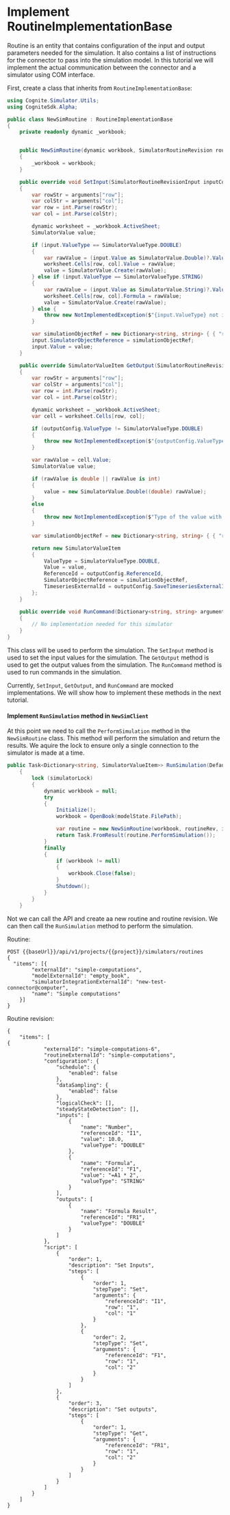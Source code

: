 
# Implement RoutineImplementationBase

Routine is an entity that contains configuration of the input and output parameters needed for the simulation.
It also contains a list of instructions for the connector to pass into the simulation model.
In this tutorial we will implement the actual communication between the connector and a simulator using COM interface.

First, create a class that inherits from `RoutineImplementationBase`:

```csharp
using Cognite.Simulator.Utils;
using CogniteSdk.Alpha;

public class NewSimRoutine : RoutineImplementationBase
{
    private readonly dynamic _workbook;


    public NewSimRoutine(dynamic workbook, SimulatorRoutineRevision routineRevision, Dictionary<string, SimulatorValueItem> inputData) : base(routineRevision, inputData)
    {
        _workbook = workbook;
    }

    public override void SetInput(SimulatorRoutineRevisionInput inputConfig, SimulatorValueItem input, Dictionary<string, string> arguments)
    {
        var rowStr = arguments["row"];
        var colStr = arguments["col"];
        var row = int.Parse(rowStr);
        var col = int.Parse(colStr);

        dynamic worksheet = _workbook.ActiveSheet;
        SimulatorValue value;

        if (input.ValueType == SimulatorValueType.DOUBLE)
        {
            var rawValue = (input.Value as SimulatorValue.Double)?.Value ?? 0;
            worksheet.Cells[row, col].Value = rawValue;
            value = SimulatorValue.Create(rawValue);
        } else if (input.ValueType == SimulatorValueType.STRING)
        {
            var rawValue = (input.Value as SimulatorValue.String)?.Value;
            worksheet.Cells[row, col].Formula = rawValue;
            value = SimulatorValue.Create(rawValue);
        } else {
            throw new NotImplementedException($"{input.ValueType} not implemented");
        }

        var simulationObjectRef = new Dictionary<string, string> { { "row", rowStr }, { "col", colStr } };
        input.SimulatorObjectReference = simulationObjectRef;
        input.Value = value;
    }

    public override SimulatorValueItem GetOutput(SimulatorRoutineRevisionOutput outputConfig, Dictionary<string, string> arguments)
    {
        var rowStr = arguments["row"];
        var colStr = arguments["col"];
        var row = int.Parse(rowStr);
        var col = int.Parse(colStr);

        dynamic worksheet = _workbook.ActiveSheet;
        var cell = worksheet.Cells[row, col];

        if (outputConfig.ValueType != SimulatorValueType.DOUBLE)
        {
            throw new NotImplementedException($"{outputConfig.ValueType} value type not implemented");
        }

        var rawValue = cell.Value;
        SimulatorValue value;

        if (rawValue is double || rawValue is int)
        {
            value = new SimulatorValue.Double((double) rawValue);
        }
        else
        {
            throw new NotImplementedException($"Type of the value with the reference {outputConfig.ReferenceId} is not supported");
        }

        var simulationObjectRef = new Dictionary<string, string> { { "row", rowStr }, { "col", colStr } };

        return new SimulatorValueItem
        {
            ValueType = SimulatorValueType.DOUBLE,
            Value = value,
            ReferenceId = outputConfig.ReferenceId,
            SimulatorObjectReference = simulationObjectRef,
            TimeseriesExternalId = outputConfig.SaveTimeseriesExternalId,
        };
    }

    public override void RunCommand(Dictionary<string, string> arguments)
    {
        // No implementation needed for this simulator
    }
}
```
This class will be used to perform the simulation. The `SetInput` method is used to set the input values for the simulation. The `GetOutput` method is used to get the output values from the simulation. The `RunCommand` method is used to run commands in the simulation.

Currently, `SetInput`, `GetOutput`, and `RunCommand` are mocked implementations. We will show how to implement these methods in the next tutorial.

#### Implement `RunSimulation` method in `NewSimClient`

At this point we need to call the `PerformSimulation` method in the `NewSimRoutine` class. This method will perform the simulation and return the results.
We aquire the lock to ensure only a single connection to the simulator is made at a time.

```csharp
public Task<Dictionary<string, SimulatorValueItem>> RunSimulation(DefaultModelFilestate modelState, SimulatorRoutineRevision routineRev, Dictionary<string, SimulatorValueItem> inputData)
    {
        lock (simulatorLock)
        {
            dynamic workbook = null;
            try
            {
                Initialize();
                workbook = OpenBook(modelState.FilePath);

                var routine = new NewSimRoutine(workbook, routineRev, inputData);
                return Task.FromResult(routine.PerformSimulation());
            }
            finally
            {
                if (workbook != null)
                {
                    workbook.Close(false);
                }
                Shutdown();
            }
        }
    }
```

Not we can call the API and create aa new routine and routine revision. We can then call the `RunSimulation` method to perform the simulation.

Routine:
```
POST {{baseUrl}}/api/v1/projects/{{project}}/simulators/routines
{
  "items": [{
        "externalId": "simple-computations",
        "modelExternalId": "empty_book",
        "simulatorIntegrationExternalId": "new-test-connector@computer",
        "name": "Simple computations"
    }]
}
```

Routine revision:
```
{
    "items": [
{
            "externalId": "simple-computations-6",
            "routineExternalId": "simple-computations",
            "configuration": {
                "schedule": {
                    "enabled": false
                },
                "dataSampling": {
                    "enabled": false
                },
                "logicalCheck": [],
                "steadyStateDetection": [],
                "inputs": [
                    {
                        "name": "Number",
                        "referenceId": "I1",
                        "value": 10.0,
                        "valueType": "DOUBLE"
                    },
                    {
                        "name": "Formula",
                        "referenceId": "F1",
                        "value": "=A1 * 2",
                        "valueType": "STRING"
                    }
                ],
                "outputs": [
                    {
                        "name": "Formula Result",
                        "referenceId": "FR1",
                        "valueType": "DOUBLE"
                    }
                ]
            },
            "script": [
                {
                    "order": 1,
                    "description": "Set Inputs",
                    "steps": [
                        {
                            "order": 1,
                            "stepType": "Set",
                            "arguments": {
                                "referenceId": "I1",
                                "row": "1",
                                "col": "1"
                            }
                        },
                        {
                            "order": 2,
                            "stepType": "Set",
                            "arguments": {
                                "referenceId": "F1",
                                "row": "1",
                                "col": "2"
                            }
                        }
                    ]
                },
                {
                    "order": 3,
                    "description": "Set outputs",
                    "steps": [
                        {
                            "order": 1,
                            "stepType": "Get",
                            "arguments": {
                                "referenceId": "FR1",
                                "row": "1",
                                "col": "2"
                            }
                        }
                    ]
                }
            ]
        }
    ]
}
```

